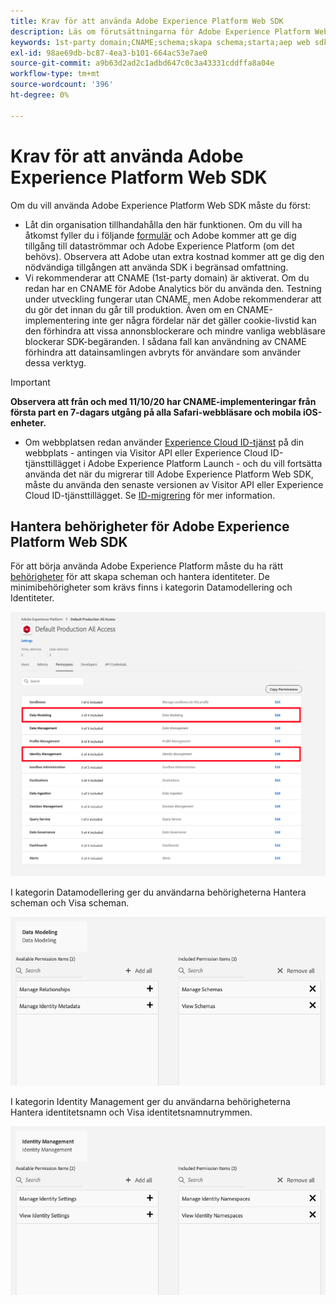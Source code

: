```yaml
---
title: Krav för att använda Adobe Experience Platform Web SDK
description: Läs om förutsättningarna för Adobe Experience Platform Web SDK.
keywords: 1st-party domain;CNAME;schema;skapa schema;starta;aep web sdk extension;extension;configuration id;configuration tool;data element;create data element;XDM Object;sendEvent;send Event;
exl-id: 98ae69db-bc87-4ea3-b101-664ac53e7ae0
source-git-commit: a9b63d2ad2c1adbd647c0c3a43331cddffa8a04e
workflow-type: tm+mt
source-wordcount: '396'
ht-degree: 0%

---
```


# Krav för att använda Adobe Experience Platform Web SDK

Om du vill använda Adobe Experience Platform Web SDK måste du först:

- Låt din organisation tillhandahålla den här funktionen. Om du vill ha åtkomst fyller du i följande [formulär](https://adobe.ly/websdkaccess) och Adobe kommer att ge dig tillgång till dataströmmar och Adobe Experience Platform (om det behövs). Observera att Adobe utan extra kostnad kommer att ge dig den nödvändiga tillgången att använda SDK i begränsad omfattning.
- Vi rekommenderar att CNAME (1st-party domain) är aktiverat. Om du redan har en CNAME för Adobe Analytics bör du använda den. Testning under utveckling fungerar utan CNAME, men Adobe rekommenderar att du gör det innan du går till produktion. Även om en CNAME-implementering inte ger några fördelar när det gäller cookie-livstid kan den förhindra att vissa annonsblockerare och mindre vanliga webbläsare blockerar SDK-begäranden. I sådana fall kan användning av CNAME förhindra att datainsamlingen avbryts för användare som använder dessa verktyg.

>[!IMPORTANT]
>
>**Observera att från och med 11/10/20 har CNAME-implementeringar från första part en 7-dagars utgång på alla Safari-webbläsare och mobila iOS-enheter.**

- Om webbplatsen redan använder [Experience Cloud ID-tjänst](https://experienceleague.adobe.com/docs/experience-platform/edge/identity/overview.html) på din webbplats - antingen via Visitor API eller Experience Cloud ID-tjänsttillägget i Adobe Experience Platform Launch - och du vill fortsätta använda det när du migrerar till Adobe Experience Platform Web SDK, måste du använda den senaste versionen av Visitor API eller Experience Cloud ID-tjänsttillägget. Se [ID-migrering](https://experienceleague.adobe.com/docs/experience-platform/edge/identity/overview.html?lang=en#identity) för mer information.

## Hantera behörigheter för Adobe Experience Platform Web SDK

För att börja använda Adobe Experience Platform måste du ha rätt [behörigheter](https://experienceleague.adobe.com/docs/experience-platform/access-control/home.html?lang=en) för att skapa scheman och hantera identiteter. De minimibehörigheter som krävs finns i kategorin Datamodellering och Identiteter.

![](../images/AEP-permission-categories.png)

I kategorin Datamodellering ger du användarna behörigheterna Hantera scheman och Visa scheman.

![](../images/data-modeling-permissions.png)

I kategorin Identity Management ger du användarna behörigheterna Hantera identitetsnamn och Visa identitetsnamnutrymmen.

![](../images/identity-management-permissions.png)

